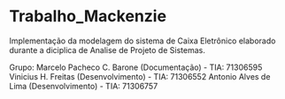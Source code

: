 Trabalho_Mackenzie
==================

Implementação da modelagem do sistema de Caixa Eletrônico elaborado durante a diciplica de Analise de Projeto de Sistemas.

Grupo:
Marcelo Pacheco C. Barone (Documentação) - TIA: 71306595
Vinicius H. Freitas (Desenvolvimento) - TIA: 71306552
Antonio Alves de Lima (Desenvolvimento) - TIA: 71306757
